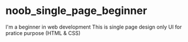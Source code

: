 # noob_single_page_beginner
I'm a beginner in web development 
This is single page design only UI for pratice purpose (HTML & CSS)
